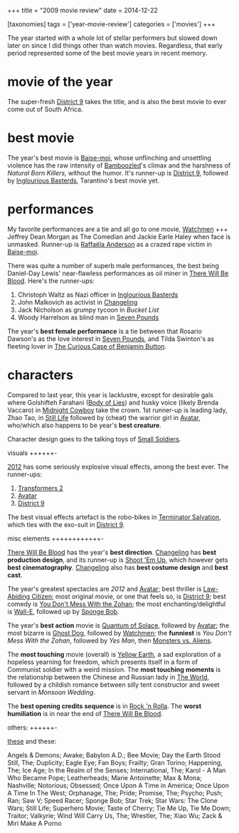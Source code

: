 +++
title = "2009 movie review"
date = 2014-12-22

[taxonomies]
tags = ['year-movie-review']
categories = ['movies']
+++

The year started with a whole lot of stellar performers but slowed down
later on since I did things other than watch movies. Regardless, that
early period represented some of the best movie years in recent memory.

movie of the year
=================

The super-fresh [District 9] takes the title, and is also the best movie
to ever come out of South Africa.

best movie
==========

The year\'s best movie is [Baise-moi], whose unflinching and unsettling
violence has the raw intensity of [Bamboozled]\'s climax and the
harshness of *Natural Born Killers*, without the humor. It\'s runner-up
is [District 9], followed by [Inglourious Basterds], Tarantino\'s best
movie yet.

performances
============

My favorite performances are a tie and all go to one movie, [Watchmen]
+++ Jeffrey Dean Morgan as The Comedian and Jackie Earle Haley when face
is unmasked. Runner-up is [Raffaëla Anderson] as a crazed rape victim in
[Baise-moi].

There was quite a number of superb male performances, the best being
Daniel-Day Lewis\' near-flawless performances as oil miner in [There
Will Be Blood]. Here\'s the runner-ups:

1.  Christoph Waltz as Nazi officer in [Inglourious Basterds]
2.  John Malkovich as activist in [Changeling]
3.  Jack Nicholson as grumpy tycoon in *Bucket List*
4.  Woody Harrelson as blind man in [Seven Pounds]

The year\'s **best female performance** is a tie between that Rosario
Dawson\'s as the love interest in [Seven Pounds], and Tilda Swinton\'s
as fleeting lover in [The Curious Case of Benjamin Button].

characters
==========

Compared to last year, this year is lacklustre, except for desirable
gals where Golshifteh Farahani ([Body of Lies][Seven Pounds]) and husky
voice (likely Brenda Vaccaro) in [Midnight Cowboy] take the crown. 1st
runner-up is leading lady, Zhao Tao, in [Still Life] followed by (cheat)
the warrior girl in [Avatar], who/which also happens to be year\'s
**best creature**.

Character design goes to the talking toys of [Small Soldiers].

visuals
++++++-

[2012] has some seriously explosive visual effects, among the best ever.
The runner-ups:

1.  [Transformers 2]
2.  [Avatar]
3.  [District 9]

The best visual effects artefact is the robo-bikes in [Terminator
Salvation], which ties with the exo-suit in [District 9].

misc elements
++++++++++++-

[There Will Be Blood] has the year\'s **best direction**. [Changeling]
has **best production design**, and its runner-up is [Shoot \'Em Up],
which however gets **best cinematography**. [Changeling] also has **best
costume design** and **best cast**.

The year\'s greatest spectacles are *2012* and [Avatar]; best thriller
is [Law-Abiding Citizen]; most original movie, or one that feels so, is
[District 9]; best comedy is [You Don\'t Mess With the Zohan]; the most
enchanting/delightful is [Wall-E][You Don\'t Mess With the Zohan],
followed up by [Sponge Bob].

The year\'s **best action** movie is [Quantum of Solace], followed by
[Avatar]; the most bizarre is [Ghost Dog], followed by [Watchmen]; the
**funniest** is *You Don\'t Mess With the Zohan*, followed by *Yes Man*,
then [Monsters vs. Aliens][Still Life].

The **most touching** movie (overall) is [Yellow Earth], a sad
exploration of a hopeless yearning for freedom, which presents itself in
a form of Communist soldier with a weird mission. The **most touching
moments** is the relationship between the Chinese and Russian lady in
[The World], followed by a childish romance between silly tent
constructor and sweet servant in *Monsoon Wedding*.

The **best opening credits sequence** is in [Rock \'n Rolla][Shoot \'Em
Up]. The **worst humiliation** is in near the end of [There Will Be
Blood].

others:
++++++-

[these] and these:

Angels & Demons; Awake; Babylon A.D.; Bee Movie; Day the Earth Stood
Still, The; Duplicity; Eagle Eye; Fan Boys; Frailty; Gran Torino;
Happening, The; Ice Age; In the Realm of the Senses; International, The;
Karol - A Man Who Became Pope; Leatherheads; Marie Antoinette; Max &
Mona; Nashville; Notorious; Obsessed; Once Upon A Time in America; Once
Upon A Time In The West; Orphanage, The; Pride; Promise, The; Psycho;
Push; Ran; Saw V; Speed Racer; Sponge Bob; Star Trek; Star Wars: The
Clone Wars; Still Life; Superhero Movie; Taste of Cherry; Tie Me Up, Tie
Me Down; Traitor; Valkyrie; Wind Will Carry Us, The; Wrestler, The; Xiao
Wu; Zack & Miri Make A Porno

  [District 9]: http://tshepang.net/district-9-2009
  [Baise-moi]: http://tshepang.net/baise-moi-2000
  [Bamboozled]: http://tshepang.net/bamboozled-2000
  [Inglourious Basterds]: http://tshepang.net/inglourious-basterds-2009
  [Watchmen]: http://tshepang.net/watchmen-2009
  [Raffaëla Anderson]: http://en.wikipedia.org/wiki/Raffa%C3%ABla_Anderson
  [There Will Be Blood]: http://tshepang.net/there-will-be-blood-2007
  [Changeling]: http://tshepang.net/changeling-2008
  [Seven Pounds]: http://tshepang.net/recent-movies-2009-04-14
  [The Curious Case of Benjamin Button]: http://tshepang.net/finchers-most-pointless-yet
  [Midnight Cowboy]: http://tshepang.net/recent-movies-2009-07-13
  [Still Life]: http://tshepang.net/recent-movies-2009-09-30
  [Avatar]: http://tshepang.net/avatar-2009
  [Small Soldiers]: http://tshepang.net/small-soldiers-1998
  [2012]: http://tshepang.net/2012-2009
  [Transformers 2]: http://tshepang.net/transformers-revenge-of-the-fallen-2009
  [Terminator Salvation]: http://tshepang.net/terminator-salvation-2009
  [Shoot \'Em Up]: http://tshepang.net/recent-movies-2009-03-06
  [Law-Abiding Citizen]: http://tshepang.net/law-abiding-citizen-2009
  [You Don\'t Mess With the Zohan]: http://tshepang.net/many-recent-movies-2009-02-27
  [Sponge Bob]: http://tshepang.net/recent-movies-2009-10-23
  [Quantum of Solace]: http://tshepang.net/quantum-of-solace-2008
  [Ghost Dog]: http://tshepang.net/ghost-dog
  [Yellow Earth]: http://tshepang.net/yellow-earth-1984
  [The World]: http://tshepang.net/more-of-jia
  [these]: http://tshepang.net/tag/2009-movie/
